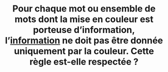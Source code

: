---
title: Pour chaque mot ou ensemble de mots dont la mise en couleur est porteuse d’information, l’[information](#information-donnee-par-la-couleur) ne doit pas être donnée uniquement par la couleur. Cette règle est-elle respectée ?
---